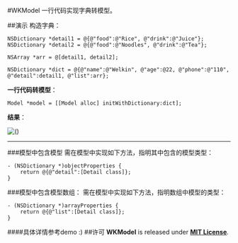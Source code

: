 #WKModel
一行代码实现字典转模型。

##演示
构造字典：

	NSDictionary *detail1 = @{@"food":@"Rice", @"drink":@"Juice"};
    NSDictionary *detail2 = @{@"food":@"Noodles", @"drink":@"Tea"};

    NSArray *arr = @[detail1, detail2];
    
    NSDictionary *dict = @{@"name":@"Welkin", @"age":@22, @"phone":@"110", @"detail":detail1, @"list":arr};
    
**一行代码转模型**：

	Model *model = [[Model alloc] initWithDictionary:dict];
	
**结果**：

![()](http://7xneqd.com1.z0.glb.clouddn.com/model.jpg
)

---
###模型中包含模型
需在模型中实现如下方法，指明其中包含的模型类型：

	- (NSDictionary *)objectProperties {
    	return @{@"detail":[Detail class]};
	}
	
###模型中包含模型数组：
需在模型中实现如下方法，指明数组中模型的类型：

	- (NSDictionary *)arrayProperties {
    	return @{@"list":[Detail class]};
	}

####具体详情参考demo :)
##许可
**WKModel** is released under [__MIT License__](https://github.com/WelkinXie/WKModel/blob/master/LICENSE).